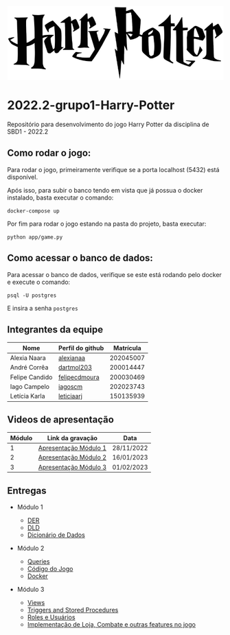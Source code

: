 
![asd](./Documentos/Imagens/Harry_Potter_wordmark.png)

# 2022.2-grupo1-Harry-Potter
Repositório para desenvolvimento do jogo Harry Potter da disciplina de SBD1 - 2022.2

## Como rodar o jogo:


Para rodar o jogo, primeiramente verifique se a porta localhost (5432) está disponível.

Após isso, para subir o banco tendo em vista que já possua o docker instalado, basta executar o comando:

```
docker-compose up
```

Por fim para rodar o jogo estando na pasta do projeto, basta executar:

```
python app/game.py
```

## Como acessar o banco de dados:

Para acessar o banco de dados, verifique se este está rodando pelo docker e execute o comando:

```
psql -U postgres
```

E insira a senha ```postgres```
## Integrantes da equipe

| Nome         | Perfil do github                                 | Matrícula|
|--------------|--------------------------------------------------|----------|
|Alexia Naara  | [alexianaa](https://github.com/alexianaa)        | 202045007|
|André Corrêa  | [dartmol203](https://github.com/dartmol203)      | 200014447|
|Felipe Candido| [felipecdmoura](https://github.com/felipecdmoura)| 200030469|
|Iago Campelo  | [iagoscm](https://github.com/iagoscm)            | 202023743|
|Letícia Karla | [leticiaarj](https://github.com/leticiaarj)      | 150135939|

## Videos de apresentação

| Módulo         | Link da gravação       | Data |
|----------------|------------------------|------|
| 1              | [Apresentação Módulo 1](https://unbbr.sharepoint.com/:v:/s/SBD1-20222/EejUfL9qXfpEsDy2qnnhH1YBqo5rGOxfywmj5EtrEw4qOQ) | 28/11/2022 |
| 2              | [Apresentação Módulo 2](https://unbbr-my.sharepoint.com/:v:/g/personal/200014447_aluno_unb_br/EUAUxqW0gJlPk9X95PemVJsBupmwQM0x_uJ2BQkhjIR8tg?e=gTtRAi) | 16/01/2023 |
| 3              | [Apresentação Módulo 3](https://unbbr-my.sharepoint.com/:v:/g/personal/200030469_aluno_unb_br/ETnUByFmnXtLp5LSV3T9dpUBL-LRKV6ezbwrexVFy4ZI_Q?e=8W1Kqs) | 01/02/2023 |


## Entregas

- Módulo 1
  - [DER](Imagens/DER_HarryPotter_v4.0.pdf)
  - [DLD](Imagens/DLD_HarryPotter_v.4.0.pdf)
  - [Dicionário de Dados](Dicionario_Dados.md)

- Módulo 2
  - [Queries](sql/)
  - [Código do Jogo](app/)
  - [Docker](docker-compose.yml)
  
- Módulo 3
  - [Views](sql/TF_Query_3_GameActions.sql)
  - [Triggers and Stored Procedures](sql/TF_Query_4_TriggersAndStoredProcedures.sql)
  - [Roles e Usuários](sql/TF_Query_AcessControl.sql)
  - [Implementação de Loja, Combate e outras features no jogo](app/)
